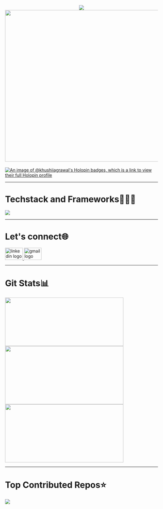 <h1 align="center">
    <img src="https://readme-typing-svg.herokuapp.com/?font=Ubuntu+Mono&weight=450&duration=3000&pause=1000&vCenter=true&random=true&width=300&height=50&lines=Heya,+I'm+Khushi:);A+passionate+programmer;" /><br>
    <img src="https://cdn.dribbble.com/users/1364029/screenshots/16093268/media/68e82a7fb4904614a9066d6b540c14b2.gif" width="700" height="500">
</h1>


[![An image of @khushiiagrawal's Holopin badges, which is a link to view their full Holopin profile](https://holopin.me/khushiiagrawal)](https://holopin.io/@khushiiagrawal)
<hr>

<div align="left">
  <h1>Techstack and Frameworks👩🏼‍💻 </h1>
  <img src="https://skillicons.dev/icons?i=cpp,c,javascript,mongodb,express,react,nodejs,firebase,bootstrap,html,css,github,docker" />
</div>
 <hr>
  
  <div align="left">
      <h1>Let's connect🌐</h1>
  <a href="https://www.linkedin.com/in/khushiagrawal028/" target="_blank">
    <img src="https://raw.githubusercontent.com/maurodesouza/profile-readme-generator/master/src/assets/icons/social/linkedin/default.svg" width="58" height="40" alt="linkedin logo"  />
  </a>
  <a href="mailto:khushisaritaagrawal@gmail.com" target="_blank">
    <img src="https://raw.githubusercontent.com/maurodesouza/profile-readme-generator/master/src/assets/icons/social/gmail/default.svg" width="58" height="40" alt="gmail logo"  />
  </a>
</div>
<hr>  

<h1 align="left"> Git Stats📊 </h1>
<div align="left">
  <img width="390" height="160" src="https://github-readme-streak-stats-salesp07.vercel.app/?user=khushiiagrawal&count_private=true&theme=react&border_radius=10&cache_seconds=600"/><br>
     <img width="390" height="192"  src="https://github-readme-stats-salesp07.vercel.app/api?username=khushiiagrawal&count_private=true&include_all_commits=true&show_icons=true&theme=react&border_radius=10&cache_seconds=600"/><br>
     <img width="390" height="192" src="https://github-readme-stats-salesp07.vercel.app/api/top-langs/?username=khushiiagrawal&langs_count=10&layout=compact&theme=react&border_radius=10&size_weight=0.5&count_weight=0.5&exclude_repo=github-readme-stats&cache_seconds=300">
<br><hr>

<h1 align="left">Top Contributed Repos⭐️</h1>

 ![](https://github-contributor-stats.vercel.app/api?username=khushiiagrawal&limit=5&theme=dark&combine_all_yearly_contributions=true)

</div>



